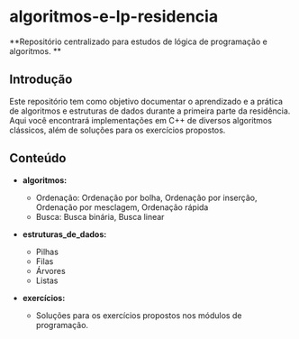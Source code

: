 # algoritmos-e-lp-residencia

**Repositório centralizado para estudos de lógica de programação e algoritmos. **

## Introdução
Este repositório tem como objetivo documentar o aprendizado e a prática de algoritmos e estruturas de dados durante a primeira parte da residência. Aqui você encontrará implementações em C++ de diversos algoritmos clássicos, além de soluções para os exercícios propostos.

## Conteúdo
* **algoritmos:**
  * Ordenação: Ordenação por bolha, Ordenação por inserção, Ordenação por mesclagem, Ordenação rápida
  * Busca: Busca binária, Busca linear
 
* **estruturas_de_dados:**
  * Pilhas
  * Filas
  * Árvores
  * Listas
 
* **exercícios:**
  * Soluções para os exercícios propostos nos módulos de programação.




